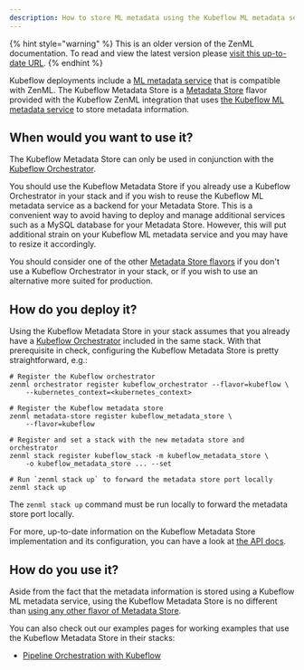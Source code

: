 ```yaml
---
description: How to store ML metadata using the Kubeflow ML metadata service
---
```


{% hint style="warning" %}
This is an older version of the ZenML documentation. To read and view the latest version please [visit this up-to-date URL](https://docs.zenml.io).
{% endhint %}


Kubeflow deployments include a [ML metadata service](https://www.kubeflow.org/docs/components/pipelines/concepts/metadata/)
that is compatible with ZenML. The Kubeflow Metadata Store is a
[Metadata Store](./metadata-stores.md) flavor provided with the Kubeflow ZenML
integration that uses [the Kubeflow ML metadata service](https://www.kubeflow.org/)
to store metadata information.

## When would you want to use it?

The Kubeflow Metadata Store can only be used in conjunction with the [Kubeflow Orchestrator](../orchestrators/kubeflow.md).

You should use the Kubeflow Metadata Store if you already use a Kubeflow
Orchestrator in your stack and if you wish to reuse the Kubeflow ML metadata
service as a backend for your Metadata Store. This is a convenient way to avoid
having to deploy and manage additional services such as a MySQL database for
your Metadata Store. However, this will put additional strain on your Kubeflow
ML metadata service and you may have to resize it accordingly.

You should consider one of the other [Metadata Store flavors](./metadata-stores.md#metadata-store-flavors)
if you don't use a Kubeflow Orchestrator in your stack, or if you wish to
use an alternative more suited for production.

## How do you deploy it?

Using the Kubeflow Metadata Store in your stack assumes that you already have
a [Kubeflow Orchestrator](../orchestrators/kubeflow.md) included in the same
stack. With that prerequisite in check, configuring the Kubeflow Metadata Store
is pretty straightforward, e.g.:

```shell
# Register the Kubeflow orchestrator
zenml orchestrator register kubeflow_orchestrator --flavor=kubeflow \
    --kubernetes_context=<kubernetes_context>

# Register the Kubeflow metadata store
zenml metadata-store register kubeflow_metadata_store \
    --flavor=kubeflow
    
# Register and set a stack with the new metadata store and orchestrator
zenml stack register kubeflow_stack -m kubeflow_metadata_store \
    -o kubeflow_metadata_store ... --set

# Run `zenml stack up` to forward the metadata store port locally
zenml stack up
```

The `zenml stack up` command must be run locally to forward the metadata store
port locally.

For more, up-to-date information on the Kubeflow Metadata Store implementation
and its configuration, you can have a look at [the API docs](https://apidocs.zenml.io/latest/api_docs/integrations/#zenml.integrations.kubeflow.metadata_stores.kubeflow_metadata_store).


## How do you use it?

Aside from the fact that the metadata information is stored using a Kubeflow
ML metadata service, using the Kubeflow Metadata Store is no different than [using any other flavor of Metadata Store](./metadata-stores.md#how-to-use-it).

You can also check out our examples pages for working examples that use the
Kubeflow Metadata Store in their stacks:

- [Pipeline Orchestration with Kubeflow](https://github.com/zenml-io/zenml/tree/main/examples/kubeflow_pipelines_orchestration)